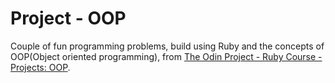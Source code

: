 #  Project - OOP

Couple of fun programming problems, build using Ruby and the concepts of OOP(Object oriented programming), from [The Odin Project - Ruby Course - Projects: OOP](http://www.theodinproject.com/ruby-programming/oop).

